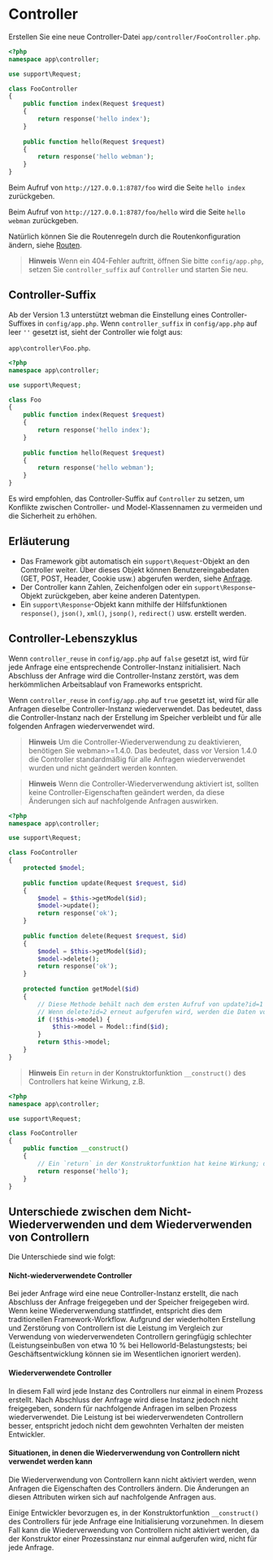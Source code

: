 # Controller

Erstellen Sie eine neue Controller-Datei `app/controller/FooController.php`.

```php
<?php
namespace app\controller;

use support\Request;

class FooController
{
    public function index(Request $request)
    {
        return response('hello index');
    }
    
    public function hello(Request $request)
    {
        return response('hello webman');
    }
}
```

Beim Aufruf von `http://127.0.0.1:8787/foo` wird die Seite `hello index` zurückgeben.

Beim Aufruf von `http://127.0.0.1:8787/foo/hello` wird die Seite `hello webman` zurückgeben.

Natürlich können Sie die Routenregeln durch die Routenkonfiguration ändern, siehe [Routen](route.md).

> **Hinweis**
> Wenn ein 404-Fehler auftritt, öffnen Sie bitte `config/app.php`, setzen Sie `controller_suffix` auf `Controller` und starten Sie neu.

## Controller-Suffix
Ab der Version 1.3 unterstützt webman die Einstellung eines Controller-Suffixes in `config/app.php`. Wenn `controller_suffix` in `config/app.php` auf leer `''` gesetzt ist, sieht der Controller wie folgt aus:

`app\controller\Foo.php`.

```php
<?php
namespace app\controller;

use support\Request;

class Foo
{
    public function index(Request $request)
    {
        return response('hello index');
    }
    
    public function hello(Request $request)
    {
        return response('hello webman');
    }
}
```

Es wird empfohlen, das Controller-Suffix auf `Controller` zu setzen, um Konflikte zwischen Controller- und Model-Klassennamen zu vermeiden und die Sicherheit zu erhöhen.

## Erläuterung
- Das Framework gibt automatisch ein `support\Request`-Objekt an den Controller weiter. Über dieses Objekt können Benutzereingabedaten (GET, POST, Header, Cookie usw.) abgerufen werden, siehe [Anfrage](request.md).
- Der Controller kann Zahlen, Zeichenfolgen oder ein `support\Response`-Objekt zurückgeben, aber keine anderen Datentypen.
- Ein `support\Response`-Objekt kann mithilfe der Hilfsfunktionen `response()`, `json()`, `xml()`, `jsonp()`, `redirect()` usw. erstellt werden.

## Controller-Lebenszyklus

Wenn `controller_reuse` in `config/app.php` auf `false` gesetzt ist, wird für jede Anfrage eine entsprechende Controller-Instanz initialisiert. Nach Abschluss der Anfrage wird die Controller-Instanz zerstört, was dem herkömmlichen Arbeitsablauf von Frameworks entspricht.

Wenn `controller_reuse` in `config/app.php` auf `true` gesetzt ist, wird für alle Anfragen dieselbe Controller-Instanz wiederverwendet. Das bedeutet, dass die Controller-Instanz nach der Erstellung im Speicher verbleibt und für alle folgenden Anfragen wiederverwendet wird.

> **Hinweis**
> Um die Controller-Wiederverwendung zu deaktivieren, benötigen Sie webman>=1.4.0. Das bedeutet, dass vor Version 1.4.0 die Controller standardmäßig für alle Anfragen wiederverwendet wurden und nicht geändert werden konnten.

> **Hinweis**
> Wenn die Controller-Wiederverwendung aktiviert ist, sollten keine Controller-Eigenschaften geändert werden, da diese Änderungen sich auf nachfolgende Anfragen auswirken.

```php
<?php
namespace app\controller;

use support\Request;

class FooController
{
    protected $model;
    
    public function update(Request $request, $id)
    {
        $model = $this->getModel($id);
        $model->update();
        return response('ok');
    }
    
    public function delete(Request $request, $id)
    {
        $model = $this->getModel($id);
        $model->delete();
        return response('ok');
    }
    
    protected function getModel($id)
    {
        // Diese Methode behält nach dem ersten Aufruf von update?id=1 das Modell bei
        // Wenn delete?id=2 erneut aufgerufen wird, werden die Daten von 1 gelöscht
        if (!$this->model) {
            $this->model = Model::find($id);
        }
        return $this->model;
    }
}
```

> **Hinweis**
> Ein `return` in der Konstruktorfunktion `__construct()` des Controllers hat keine Wirkung, z.B.

```php
<?php
namespace app\controller;

use support\Request;

class FooController
{
    public function __construct()
    {
        // Ein `return` in der Konstruktorfunktion hat keine Wirkung; der Browser erhält keine Antwort
        return response('hello'); 
    }
}
```

## Unterschiede zwischen dem Nicht-Wiederverwenden und dem Wiederverwenden von Controllern
Die Unterschiede sind wie folgt:

#### Nicht-wiederverwendete Controller
Bei jeder Anfrage wird eine neue Controller-Instanz erstellt, die nach Abschluss der Anfrage freigegeben und der Speicher freigegeben wird. Wenn keine Wiederverwendung stattfindet, entspricht dies dem traditionellen Framework-Workflow. Aufgrund der wiederholten Erstellung und Zerstörung von Controllern ist die Leistung im Vergleich zur Verwendung von wiederverwendeten Controllern geringfügig schlechter (Leistungseinbußen von etwa 10 % bei Helloworld-Belastungstests; bei Geschäftsentwicklung können sie im Wesentlichen ignoriert werden).

#### Wiederverwendete Controller
In diesem Fall wird jede Instanz des Controllers nur einmal in einem Prozess erstellt. Nach Abschluss der Anfrage wird diese Instanz jedoch nicht freigegeben, sondern für nachfolgende Anfragen im selben Prozess wiederverwendet. Die Leistung ist bei wiederverwendeten Controllern besser, entspricht jedoch nicht dem gewohnten Verhalten der meisten Entwickler.

#### Situationen, in denen die Wiederverwendung von Controllern nicht verwendet werden kann
Die Wiederverwendung von Controllern kann nicht aktiviert werden, wenn Anfragen die Eigenschaften des Controllers ändern. Die Änderungen an diesen Attributen wirken sich auf nachfolgende Anfragen aus.

Einige Entwickler bevorzugen es, in der Konstruktorfunktion `__construct()` des Controllers für jede Anfrage eine Initialisierung vorzunehmen. In diesem Fall kann die Wiederverwendung von Controllern nicht aktiviert werden, da der Konstruktor einer Prozessinstanz nur einmal aufgerufen wird, nicht für jede Anfrage.



